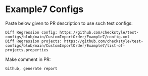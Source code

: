 # Example7 Configs
Paste below given to PR description to use such test configs:
```
Diff Regression config: https://github.com/checkstyle/test-configs/blob/main/CustomImportOrder/Example7/config.xml
Diff Regression projects: https://github.com/checkstyle/test-configs/blob/main/CustomImportOrder/Example7/list-of-projects.properties
```
Make comment in PR:
```
Github, generate report
```
